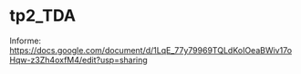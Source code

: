 # tp2_TDA

Informe: https://docs.google.com/document/d/1LqE_77y79969TQLdKoIOeaBWiv17oHqw-z3Zh4oxfM4/edit?usp=sharing
